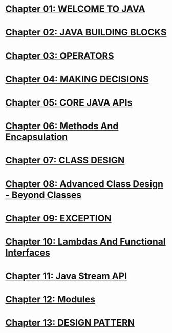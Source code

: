 # [Chapter 01: WELCOME TO JAVA](https://github.com/zyedtu/ocp_1z0_815-to-ocp_1z0_829/blob/master/src/ocp/chapiter01/README.md)
# [Chapter 02: JAVA BUILDING BLOCKS](https://github.com/zyedtu/ocp_1z0_815-to-ocp_1z0_829/blob/master/src/ocp/chapiter02/README.md)
# [Chapter 03: OPERATORS](https://github.com/zyedtu/ocp_1z0_815-to-ocp_1z0_829/blob/master/src/ocp/chapiter03/README.md)
# [Chapter 04: MAKING DECISIONS](https://github.com/zyedtu/ocp_1z0_815-to-ocp_1z0_829/blob/master/src/ocp/chapiter04/README.md)
# [Chapter 05: CORE JAVA APIs](https://github.com/zyedtu/ocp_1z0_815-to-ocp_1z0_829/blob/master/src/ocp/chapiter05/README.md)
# [Chapter 06: Methods And Encapsulation](https://github.com/zyedtu/ocp_1z0_815-to-ocp_1z0_829/blob/master/src/ocp/chapiter06/README.md)
# [Chapter 07: CLASS DESIGN](https://github.com/zyedtu/ocp_1z0_815-to-ocp_1z0_829/blob/master/src/ocp/chapiter07/README.md)
# [Chapter 08: Advanced Class Design - Beyond Classes](https://github.com/zyedtu/ocp_1z0_815-to-ocp_1z0_829/blob/master/src/ocp/chapiter08/README.md)
# [Chapter 09: EXCEPTION](https://github.com/zyedtu/ocp_1z0_815-to-ocp_1z0_829/blob/master/src/ocp/chapiter09/README.md)
# [Chapter 10: Lambdas And Functional Interfaces](https://github.com/zyedtu/ocp_1z0_815-to-ocp_1z0_829/blob/master/src/ocp/chapiter10/README.md)
# [Chapter 11: Java Stream API](https://github.com/zyedtu/ocp_1z0_815-to-ocp_1z0_829/blob/master/src/ocp/chapiter10/README.md)
# [Chapter 12: Modules](https://github.com/zyedtu/ocp_1z0_815-to-ocp_1z0_829/blob/master/src/ocp/chapiter12/README.md)
# [Chapter 13: DESIGN PATTERN](https://github.com/zyedtu/ocp_1z0_815-to-ocp_1z0_829/blob/master/src/ocp/chapiter13/README.md)

